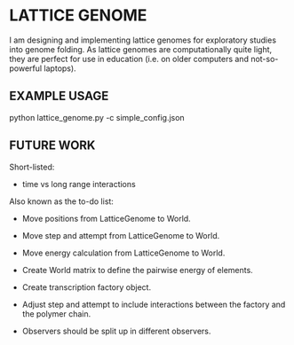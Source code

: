 # LATTICE GENOME

I am designing and implementing lattice genomes for exploratory studies into genome folding. As lattice genomes are computationally quite light, they are perfect for use in education (i.e. on older computers and not-so-powerful laptops).


## EXAMPLE USAGE

  python lattice_genome.py -c simple_config.json


## FUTURE WORK

Short-listed:

- time vs long range interactions

Also known as the to-do list:

- Move positions from LatticeGenome to World.
- Move step and attempt from LatticeGenome to World.
- Move energy calculation from LatticeGenome to World.

- Create World matrix to define the pairwise energy of elements.
- Create transcription factory object.
- Adjust step and attempt to include interactions between the factory and the
  polymer chain.

- Observers should be split up in different observers.
